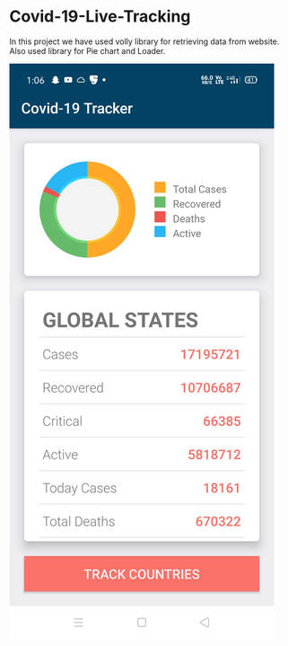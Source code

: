 # Covid-19-Live-Tracking

In this project we have used volly library for retrieving data from website.<br/>
Also used library for Pie chart and Loader. <br/>

![](Screenshot_2020-07-30-13-06-19-50_88b8950d565d75c7b51c1b37f3d1a56b.jpg)<br/>
